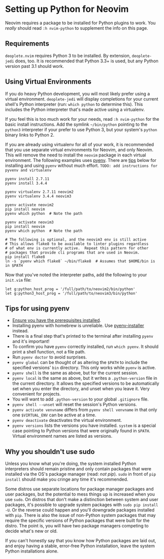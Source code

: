 # Setting up Python for Neovim

Neovim requires a package to be installed for Python plugins to work.  You *really* should read `:h nvim-python` to supplement the info on this page.

## Requirements

`deoplete.nvim` requires Python 3 to be installed.  By extension, `deoplete-jedi` does, too.  It is recommended that Python 3.3+ is used, but any Python version past 3.1 should work.

## Using Virtual Environments

If you do heavy Python development, you will most likely prefer using a virtual environment.  `deoplete-jedi` will display completions for your current shell's Python interpreter (run: `which python` to determine this).  This includes the Python interpreter that's made active using a virtualenv.

If you feel this is too much work for your needs, read `:h nvim-python` for the basic install instructions.  Add the symlink `~/bin/python` pointing to the `python3` interpreter if your prefer to use Python 3, but your system's `python` binary links to Python 2.

If you are already using virtualenv for all of your work, it is recommended that you use separate virtual environments for Neovim, and only Neovim.  This will remove the need to install the `neovim` package in each virtual environment.  The following examples uses [pyenv][].  There are [tips](#tips-for-using-pyenv) below for installing and using `pyenv` without much effort.  `TODO: add instructions for pyvenv and virtualenv`

```shell
pyenv install 2.7.11
pyenv install 3.4.4

pyenv virtualenv 2.7.11 neovim2
pyenv virtualenv 3.4.4 neovim3

pyenv activate neovim2
pip install neovim
pyenv which python  # Note the path

pyenv activate neovim3
pip install neovim
pyenv which python  # Note the path

# The following is optional, and the neovim3 env is still active
# This allows flake8 to be available to linter plugins regardless
# of what env is currently active.  Repeat this pattern for other
# packages that provide cli programs that are used in Neovim.
pip install flake8
ln -s `pyenv which flake8` ~/bin/flake8  # Assumes that $HOME/bin is in $PATH
```

Now that you've noted the interpreter paths, add the following to your `init.vim` file:

```vim
let g:python_host_prog = '/full/path/to/neovim2/bin/python'
let g:python3_host_prog = '/full/path/to/neovim3/bin/python'
```

## Tips for using pyenv

- [Ensure you have the prerequisites installed](https://github.com/yyuu/pyenv/wiki/Common-build-problems).
- Installing pyenv with homebrew is unreliable.  Use [pyenv-installer][] instead.
- There is a final step that's printed to the terminal after installing `pyenv` and it's important!
- To confirm you have `pyenv` correctly installed, run `which pyenv`.  It should print a shell function, not a file path.
- Run `pyenv doctor` to avoid surprises.
- `pyenv global` can be thought of as altering the `$PATH` to include the specified versions' `bin` directory.  This only works while `pyenv` is active.
- `pyenv shell` is the same as above, but for the current session.
- `pyenv local` is the same as above, but it writes a `.python-version` file in the current directory.  It allows the specified versions to be automatically set when you enter the directory, and unset when you leave it.  Very convenient for projects.
- You will want to add `.python-version` to your global `.gitignore` file.
- `pyenv shell --unset` will reset the session's Python versions.
- `pyenv activate venvname` differs from `pyenv shell venvname` in that only one `$VIRTUAL_ENV` can be active at a time.
- `pyenv deactivate` deactivates the virtual environment.
- `pyenv versions` lists the versions you have installed.  `system` is a special case pointing to Python versions that were originally found in `$PATH`.  Virtual environment names are listed as versions.


## Why you shouldn't use sudo

Unless you know what you're doing, the system installed Python interpreters should remain pristine and only contain packages that were installed via the OS's package manager (read: *not pip*).  `sudo` in front of `pip install` should make you cringe any time it's recommended.

Some distros use separate locations for package manager packages and user packages, but the potential to mess things up is increased when you use `sudo`.  On distros that don't make a distinction between system and user packages, it's possible to upgrade system packages with `sudo pip install -U`.  Or the reverse could happen and you'll downgrade packages installed with `pip`.  There is also the issue of non-Python system packages that may require the specific versions of Python packages that were built for the distro.  The point is, you will have two package managers competing to decide what's new or old.

If you can't honestly say that you know how Python packages are laid out, and enjoy having a stable, error-free Python installation, leave the system Python installations alone.

[pyenv]: https://github.com/yyuu/pyenv
[pyenv-installer]: https://github.com/yyuu/pyenv-installer